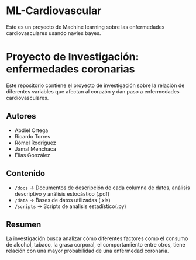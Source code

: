 # ML-Cardiovascular
Este es un proyecto de Machine learning sobre las enfermedades cardiovasculares usando navies bayes. 
# Proyecto de Investigación: enfermedades coronarias
Este repositorio contiene el proyecto de investigación sobre la relación de diferentes variables que afectan al corazón y dan paso a enfermedades cardiovasculares. 

## Autores
- Abdiel Ortega 
- Ricardo Torres 
- Rómel Rodríguez 
- Jamal Menchaca
- Elias González 

## Contenido
- `/docs` → Documentos de descripción de cada columna de datos, análisis descriptivo y análisis estocástico (.pdf)
- `/data` → Bases de datos utilizadas (.xls)
- `/scripts` → Scripts de análisis estadístico(.py)

## Resumen
La investigación busca analizar cómo diferentes factores como el consumo de alcohol, tabaco, la grasa corporal, el comportamiento entre otros, tiene relación con una mayor probabilidad de una enfermedad coronaria. 

